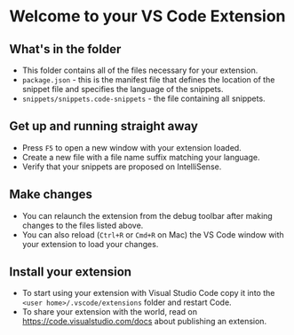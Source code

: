 # Welcome to your VS Code Extension

## What's in the folder

- This folder contains all of the files necessary for your extension.
- `package.json` - this is the manifest file that defines the location of the snippet file and specifies the language of the snippets.
- `snippets/snippets.code-snippets` - the file containing all snippets.

## Get up and running straight away

- Press `F5` to open a new window with your extension loaded.
- Create a new file with a file name suffix matching your language.
- Verify that your snippets are proposed on IntelliSense.

## Make changes

- You can relaunch the extension from the debug toolbar after making changes to the files listed above.
- You can also reload (`Ctrl+R` or `Cmd+R` on Mac) the VS Code window with your extension to load your changes.

## Install your extension

- To start using your extension with Visual Studio Code copy it into the `<user home>/.vscode/extensions` folder and restart Code.
- To share your extension with the world, read on <https://code.visualstudio.com/docs> about publishing an extension.
